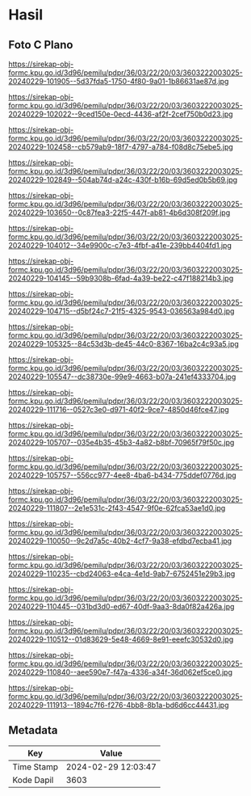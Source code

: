 # Hasil

## Foto C Plano

https://sirekap-obj-formc.kpu.go.id/3d96/pemilu/pdpr/36/03/22/20/03/3603222003025-20240229-101905--5d37fda5-1750-4f80-9a01-1b86631ae87d.jpg

https://sirekap-obj-formc.kpu.go.id/3d96/pemilu/pdpr/36/03/22/20/03/3603222003025-20240229-102022--9ced150e-0ecd-4436-af2f-2cef750b0d23.jpg

https://sirekap-obj-formc.kpu.go.id/3d96/pemilu/pdpr/36/03/22/20/03/3603222003025-20240229-102458--cb579ab9-18f7-4797-a784-f08d8c75ebe5.jpg

https://sirekap-obj-formc.kpu.go.id/3d96/pemilu/pdpr/36/03/22/20/03/3603222003025-20240229-102849--504ab74d-a24c-430f-b16b-69d5ed0b5b69.jpg

https://sirekap-obj-formc.kpu.go.id/3d96/pemilu/pdpr/36/03/22/20/03/3603222003025-20240229-103650--0c87fea3-22f5-447f-ab81-4b6d308f209f.jpg

https://sirekap-obj-formc.kpu.go.id/3d96/pemilu/pdpr/36/03/22/20/03/3603222003025-20240229-104012--34e9900c-c7e3-4fbf-a41e-239bb4404fd1.jpg

https://sirekap-obj-formc.kpu.go.id/3d96/pemilu/pdpr/36/03/22/20/03/3603222003025-20240229-104145--59b9308b-6fad-4a39-be22-c47f188214b3.jpg

https://sirekap-obj-formc.kpu.go.id/3d96/pemilu/pdpr/36/03/22/20/03/3603222003025-20240229-104715--d5bf24c7-21f5-4325-9543-036563a984d0.jpg

https://sirekap-obj-formc.kpu.go.id/3d96/pemilu/pdpr/36/03/22/20/03/3603222003025-20240229-105325--84c53d3b-de45-44c0-8367-16ba2c4c93a5.jpg

https://sirekap-obj-formc.kpu.go.id/3d96/pemilu/pdpr/36/03/22/20/03/3603222003025-20240229-105547--dc38730e-99e9-4663-b07a-241ef4333704.jpg

https://sirekap-obj-formc.kpu.go.id/3d96/pemilu/pdpr/36/03/22/20/03/3603222003025-20240229-111716--0527c3e0-d971-40f2-9ce7-4850d46fce47.jpg

https://sirekap-obj-formc.kpu.go.id/3d96/pemilu/pdpr/36/03/22/20/03/3603222003025-20240229-105707--035e4b35-45b3-4a82-b8bf-70965f79f50c.jpg

https://sirekap-obj-formc.kpu.go.id/3d96/pemilu/pdpr/36/03/22/20/03/3603222003025-20240229-105757--556cc977-4ee8-4ba6-b434-775ddef0776d.jpg

https://sirekap-obj-formc.kpu.go.id/3d96/pemilu/pdpr/36/03/22/20/03/3603222003025-20240229-111807--2e1e531c-2f43-4547-9f0e-62fca53ae1d0.jpg

https://sirekap-obj-formc.kpu.go.id/3d96/pemilu/pdpr/36/03/22/20/03/3603222003025-20240229-110050--9c2d7a5c-40b2-4cf7-9a38-efdbd7ecba41.jpg

https://sirekap-obj-formc.kpu.go.id/3d96/pemilu/pdpr/36/03/22/20/03/3603222003025-20240229-110235--cbd24063-e4ca-4e1d-9ab7-6752451e29b3.jpg

https://sirekap-obj-formc.kpu.go.id/3d96/pemilu/pdpr/36/03/22/20/03/3603222003025-20240229-110445--031bd3d0-ed67-40df-9aa3-8da0f82a426a.jpg

https://sirekap-obj-formc.kpu.go.id/3d96/pemilu/pdpr/36/03/22/20/03/3603222003025-20240229-110512--01d83629-5e48-4669-8e91-eeefc30532d0.jpg

https://sirekap-obj-formc.kpu.go.id/3d96/pemilu/pdpr/36/03/22/20/03/3603222003025-20240229-110840--aee590e7-f47a-4336-a34f-36d062ef5ce0.jpg

https://sirekap-obj-formc.kpu.go.id/3d96/pemilu/pdpr/36/03/22/20/03/3603222003025-20240229-111913--1894c7f6-f276-4bb8-8b1a-bd6d6cc44431.jpg


## Metadata

| Key        | Value               |
| ---------- | ------------------- |
| Time Stamp | 2024-02-29 12:03:47 |
| Kode Dapil | 3603                |



